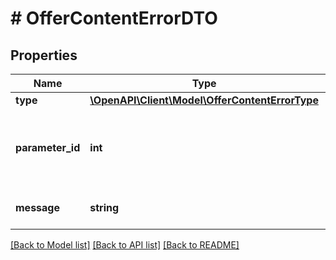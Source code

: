 # # OfferContentErrorDTO

## Properties

Name | Type | Description | Notes
------------ | ------------- | ------------- | -------------
**type** | [**\OpenAPI\Client\Model\OfferContentErrorType**](OfferContentErrorType.md) |  |
**parameter_id** | **int** | Идентификатор характеристики, с которой связана ошибка или предупреждение. | [optional]
**message** | **string** | Текст ошибки или предупреждения. |

[[Back to Model list]](../../README.md#models) [[Back to API list]](../../README.md#endpoints) [[Back to README]](../../README.md)
